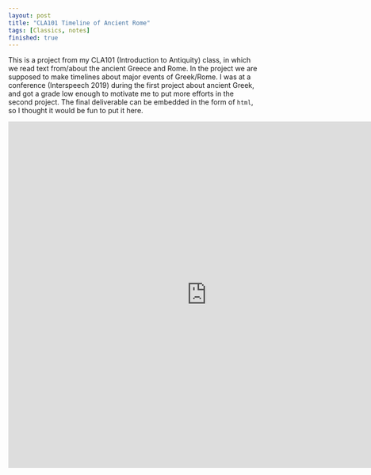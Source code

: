 ```yaml
---
layout: post
title: "CLA101 Timeline of Ancient Rome"
tags: [Classics, notes]
finished: true
---
```

This is a project from my CLA101 (Introduction to Antiquity) class, in which we read text from/about the ancient Greece and Rome. In the project we are supposed to make timelines about major events of Greek/Rome. I was at a conference (Interspeech 2019) during the first project about ancient Greek, and got a grade low enough to motivate me to put more efforts in the second project. The final deliverable can be embedded in the form of `html`, so I thought it would be fun to put it here. 

<center><iframe src='https://cdn.knightlab.com/libs/timeline3/latest/embed/index.html?source=1MtBHlo0LWzfi080ueCDnjDsFdu7i9xlmADDE-2YOh9o&font=Default&lang=en&initial_zoom=2&height=650' width='800' height='700' frameborder='0'></iframe></center>
